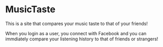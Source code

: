 # MusicTaste
This is a site that compares your music taste to that of your friends!

When you login as a user, you connect with Facebook and you can immdiately compare your listening history to that of friends or strangers!

